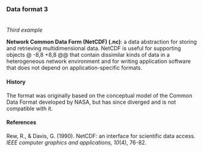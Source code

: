 ### Data format 3 <br/><br/>

_Third example_ <br/>

**Network Common Data Form (NetCDF) (.nc)**: a data abstraction for storing 
and retrieving multidimensional data. NetCDF is useful for supporting objects 
@ -8,8 +8,8 @@ that contain dissimilar kinds of data in a heterogeneous network environment
and for writing application software that does not depend on application-specific formats.

#### History
The format was originally based on the conceptual model of the Common Data Format 
developed by NASA, but has since diverged and is not compatible with it.

#### References
Rew, R., & Davis, G. (1990). NetCDF: an interface for scientific data access. _IEEE computer graphics and applications, 10_(4), 76-82.
